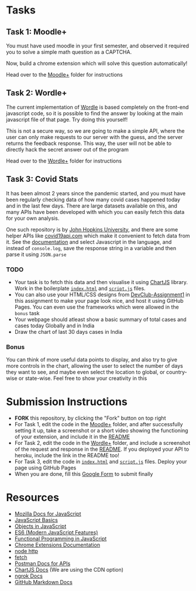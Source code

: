 # Tasks

## Task 1: Moodle+

You must have used moodle in your first semester, and observed it required you to solve a simple math question as a CAPTCHA.

Now, build a chrome extension which will solve this question automatically!

Head over to the [Moodle+](/Moodle+) folder for instructions

## Task 2: Wordle+

The current implementation of [Wordle](https://www.nytimes.com/games/wordle/index.html) is based completely on the front-end javascript code, so it is possible to find the answer by looking at the main javascript file of that page. Try doing this yourself!

This is not a secure way, so we are going to make a simple API, where the user can only make requests to our server with the guess, and the server returns the feedback response. This way, the user will not be able to directly hack the secret answer out of the program

Head over to the [Wordle+](/Wordle+) folder for instructions

## Task 3: Covid Stats

It has been almost 2 years since the pandemic started, and you must have been regularly checking data of how many covid cases happened today and in the last few days. There are large datasets available on this, and many APIs have been developed with which you can easily fetch this data for your own analysis. 

One such repository is by [John Hopkins University](https://github.com/CSSEGISandData/COVID-19), and there are some helper APIs like [covid19api.com](https://covid19api.com/) which make it convenient to fetch data from it. See the [documentation](https://documenter.getpostman.com/view/10808728/SzS8rjbc) and select Javascript in the language, and instead of `console.log`, save the response string in a variable and then parse it using `JSON.parse`

### TODO
* Your task is to fetch this data and then visualise it using [ChartJS](https://www.chartjs.org/) library. Work in the boilerplate [`index.html`](index.html) and [`script.js`](script.js) files.
* You can also use your HTML/CSS designs from [DevClub-Assignment1](https://github.com/as1605/DevClub-Assignment1) in this assignment to make your page look nice, and host it using GitHub Pages. You can even use the frameworks which were allowed in the `bonus` task
* Your webpage should atleast show a basic summary of total cases and cases today Globally and in India
* Draw the chart of last 30 days cases in India

### Bonus
You can think of more useful data points to display, and also try to give more controls in the chart, allowing the user to select the number of days they want to see, and maybe even select the location to global, or country-wise or state-wise. Feel free to show your creativity in this


# Submission Instructions

* **FORK** this repository, by clicking the "Fork" button on top right
* For Task 1, edit the code in the [Moodle+](/Moodle+/) folder, and after successfully setting it up, take a screenshot or a short video showing the functioning of your extension, and include it in the [README](/Moodle+/README.md)
* For Task 2, edit the code in the [Wordle+](/Wordle+/) folder, and include a screenshot of the request and response in the [README](/Wordle+/README.md). If you deployed your API to heroku, include the link in the README too!
* For Task 3, edit the code in [`index.html`](index.html) and [`script.js`](script.js) files. Deploy your page using GitHub Pages
* When you are done, fill this [Google Form](https://forms.gle/HxARCuEAaUdc5HsL8) to submit finally

# Resources

* [Mozilla Docs for JavaScript](https://developer.mozilla.org/en-US/docs/Web/JavaScript)
* [JavaScript Basics](https://youtu.be/W6NZfCO5SIk)
* [Objects in JavaScript](https://youtu.be/PFmuCDHHpwk)
* [ES6 (Modern JavaScript Features)](https://youtu.be/NCwa_xi0Uuc)
* [Functional Programming in JavaScript](https://youtu.be/e-5obm1G_FY)
* [Chrome Extensions Documentation](https://developer.chrome.com/docs/extensions/)
* [node http](https://youtu.be/aTThXMRxmiE)
* [fetch](https://youtu.be/Vj7W8pI-L6w)
* [Postman Docs for APIs](https://learning.postman.com/docs/getting-started/introduction/)
* [ChartJS Docs](https://www.chartjs.org/docs/latest/) (We are using the CDN option)
* [ngrok Docs](https://ngrok.com/docs)
* [GitHub Markdown Docs](https://docs.github.com/en/get-started/writing-on-github/getting-started-with-writing-and-formatting-on-github/basic-writing-and-formatting-syntax)
